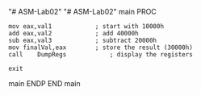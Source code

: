 "# ASM-Lab02" 
"# ASM-Lab02" 
main PROC

	mov	eax,val1			; start with 10000h
	add	eax,val2			; add 40000h
	sub	eax,val3			; subtract 20000h
	mov	finalVal,eax		; store the result (30000h)
	call	DumpRegs			; display the registers

	exit
main ENDP
END main
